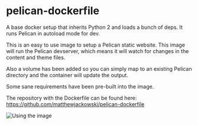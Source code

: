 # pelican-dockerfile
A base docker setup that inherits Python 2 and loads a bunch of deps. It runs Pelican in autoload mode for dev.

This is an easy to use image to setup a Pelican static website.
This image will run the Pelican devserver, which means it will watch for changes in the content and theme files.

Also a volume has been added so you can simply map to an existing Pelican directory and the container will update the output.

Some sane requirements have been pre-built into the image.

The repository with the Dockerfile can be found here: https://github.com/matthewjackowski/pelican-dockerfile

![Using the image](http://i.giphy.com/l41Yhz2wayIiyCyQM.gif)
